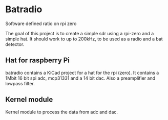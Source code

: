 # Batradio
Software defined ratio on rpi zero

The goal of this project is to create a simple sdr using a rpi-zero and a simple hat.
It should work to up to 200kHz, to be used as a radio and a bat detector.

## Hat for raspberry Pi

batradio contains a KiCad project for a hat for the rpi (zero).
It contains a 1Mbit 16 bit spi adc, mcp31331 and a 14 bit dac.
Also a preamplifier and lowpass filter.


## Kernel module

Kernel module to process the data from adc and dac.
